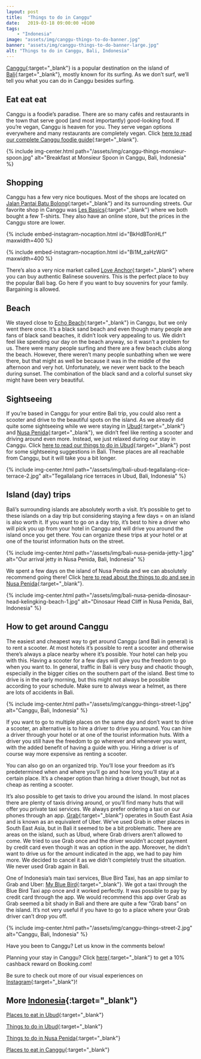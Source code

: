 ```yaml
---
layout: post
title:  "Things to do in Canggu"
date:   2019-03-18 09:00:00 +0100
tags:
    - "Indonesia"
image: "assets/img/canggu-things-to-do-banner.jpg"
banner: "assets/img/canggu-things-to-do-banner-large.jpg"
alt: "Things to do in Canggu, Bali, Indonesia"
---
```


[Canggu][canggu]{:target="_blank"} is a popular destination on the island of [Bali][bali]{:target="_blank"}, mostly known for its surfing. As we don’t surf, we’ll tell you what you can do in Canggu besides surfing. 

## Eat eat eat

Canggu is a foodie’s paradise. There are so many cafés and restaurants in the town that serve good (and most importantly) good-looking food. If you’re vegan, Canggu is heaven for you. They serve vegan options everywhere and many restaurants are completely vegan. Click [here to read our complete Canggu foodie guide][eat canggu]{:target="_blank"}.

{% include img-center.html path="/assets/img/canggu-things-monsieur-spoon.jpg" alt="Breakfast at Monsieur Spoon in Canggu, Bali, Indonesia" %}

## Shopping

Canggu has a few very nice boutiques. Most of the shops are located on [Jalan Pantai Batu Bolong][jalan pantai batu bolong]{:target="_blank"} and its surrounding streets. Our favorite shop in Canggu was [Les Basics][les basics]{:target="_blank"} where we both bought a few T-shirts. They also have an online store, but the prices in the Canggu store are lower. 

{% include embed-instagram-nocaption.html id="BkHdBTonHLf" maxwidth=400 %}

{% include embed-instagram-nocaption.html id="Bi1M_zaHzWG" maxwidth=400 %}

There’s also a very nice market called [Love Anchor][love anchor]{:target="_blank"} where you can buy authentic Balinese souvenirs. This is the perfect place to buy the popular Bali bag. Go here if you want to buy souvenirs for your family. Bargaining is allowed. 

## Beach 

We stayed close to [Echo Beach][echo beach]{:target="_blank"} in Canggu, but we only went there once. It’s a black sand beach and even though many people are fans of black sand beaches, it didn’t look very appealing to us. We didn’t feel like spending our day on the beach anyway, so it wasn’t a problem for us. There were many people surfing and there are a few beach clubs along the beach. However, there weren’t many people sunbathing when we were there, but that might as well be because it was in the middle of the afternoon and very hot. Unfortunately, we never went back to the beach during sunset. The combination of the black sand and a colorful sunset sky might have been very beautiful.

## Sightseeing

If you’re based in Canggu for your entire Bali trip, you could also rent a scooter and drive to the beautiful spots on the island. As we already did quite some sightseeing while we were staying in [Ubud][ubud]{:target="_blank"} and [Nusa Penida][nusa penida]{:target="_blank"}, we didn’t feel like renting a scooter and driving around even more. Instead, we just relaxed during our stay in Canggu. Click [here to read our things to do in Ubud][things ubud]{:target="_blank"} post for some sightseeing suggestions in Bali. These places are all reachable from Canggu, but it will take you a bit longer. 

{% include img-center.html path="/assets/img/bali-ubud-tegallalang-rice-terrace-2.jpg" alt="Tegallalang rice terraces in Ubud, Bali, Indonesia" %}

## Island (day) trips

Bali’s surrounding islands are absolutely worth a visit. It’s possible to get to these islands on a day trip but considering staying a few days = on an island is also worth it. If you want to go on a day trip, it’s best to hire a driver who will pick you up from your hotel in Canggu and will drive you around the island once you get there. You can organize these trips at your hotel or at one of the tourist information huts on the street.

{% include img-center.html path="/assets/img/bali-nusa-penida-jetty-1.jpg" alt="Our arrival jetty in Nusa Penida, Bali, Indonesia" %}

We spent a few days on the island of Nusa Penida and we can absolutely recommend going there! Click [here to read about the things to do and see in Nusa Penida][things nusa penida]{:target="_blank"}. 

{% include img-center.html path="/assets/img/bali-nusa-penida-dinosaur-head-kelingking-beach-1.jpg" alt="Dinosaur Head Cliff in Nusa Penida, Bali, Indonesia" %}

## How to get around Canggu

The easiest and cheapest way to get around Canggu (and Bali in general) is to rent a scooter. At most hotels it’s possible to rent a scooter and otherwise there’s always a place nearby where it’s possible. Your hotel can help you with this. Having a scooter for a few days will give you the freedom to go when you want to. In general, traffic in Bali is very busy and chaotic though, especially in the bigger cities on the southern part of the island. Best time to drive is in the early morning, but this might not always be possible according to your schedule. Make sure to always wear a helmet, as there are lots of accidents in Bali.   

{% include img-center.html path="/assets/img/canggu-things-street-1.jpg" alt="Canggu, Bali, Indonesia" %}

If you want to go to multiple places on the same day and don’t want to drive a scooter, an alternative is to hire a driver to drive you around. You can hire a driver through your hotel or at one of the tourist information huts. With a driver you still have the freedom to go wherever and whenever you want, with the added benefit of having a guide with you. Hiring a driver is of course way more expensive as renting a scooter. 

You can also go on an organized trip. You’ll lose your freedom as it’s predetermined when and where you’ll go and how long you’ll stay at a certain place. It’s a cheaper option than hiring a driver though, but not as cheap as renting a scooter.

It’s also possible to get taxis to drive you around the island. In most places there are plenty of taxis driving around, or you’ll find many huts that will offer you private taxi services. We always prefer ordering a taxi on our phones through an app. [Grab][grab]{:target="_blank"} operates in South East Asia and is known as an equivalent of Uber. We’ve used Grab in other places in South East Asia, but in Bali it seemed to be a bit problematic. There are areas on the island, such as Ubud, where Grab drivers aren’t allowed to come. We tried to use Grab once and the driver wouldn’t accept payment by credit card even though it was an option in the app. Moreover, he didn’t want to drive us for the amount indicated in the app, we had to pay him more. We decided to cancel it as we didn’t completely trust the situation. We never used Grab again in Bali. 

One of Indonesia’s main taxi services, Blue Bird Taxi, has an app similar to Grab and Uber: [My Blue Bird][my blue bird]{:target="_blank"}. We got a taxi through the Blue Bird Taxi app once and it worked perfectly. It was possible to pay by credit card through the app. We would recommend this app over Grab as Grab seemed a bit shady in Bali and there are quite a few “Grab bans” on the island. It’s not very useful if you have to go to a place where your Grab driver can’t drop you off. 

{% include img-center.html path="/assets/img/canggu-things-street-2.jpg" alt="Canggu, Bali, Indonesia" %}

Have you been to Canggu? Let us know in the comments below!

Planning your stay in Canggu? Click [here][booking.com]{:target="_blank"} to get a 10% cashback reward on Booking.com! 

Be sure to check out more of our visual experiences on [Instagram][instagram]{:target="_blank"}!

## More [Indonesia][indonesia]{:target="_blank"}

[Places to eat in Ubud][ubud eat]{:target="_blank"}

[Things to do in Ubud][things ubud]{:target="_blank"}

[Things to do in Nusa Penida][things nusa penida]{:target="_blank"}

[Places to eat in Canggu][eat canggu]{:target="_blank"}

[instagram]: https://instagram.com/kipamojo 
[booking.com]: https://www.booking.com/s/35_6/joshsn24

[indonesia]: https://kipamojo.world/tags.html#indonesia
[ubud eat]: https://kipamojo.world/2019/01/28/Places-to-eat-in-Ubud-Bali.html
[things ubud]: https://kipamojo.world/2019/02/04/Things-to-do-in-Ubud-Bali.html
[things nusa penida]: https://kipamojo.world/2019/02/11/Things-to-do-in-Nusa-Penida.html

[eat canggu]: https://kipamojo.world/2019/03/11/Places-to-eat-in-Canggu.html

[canggu]: https://goo.gl/maps/C9NPpw5BP292
[bali]: https://goo.gl/maps/fk6gdYi96As
[jalan pantai batu bolong]: https://goo.gl/maps/qhgLsQF8kot
[les basics]: https://goo.gl/maps/nAUFScmgbGG2
[Love Anchor]: https://goo.gl/maps/S9v2L315NEm
[echo beach]: https://goo.gl/maps/2HjYANtTjJP2
[ubud]: https://goo.gl/maps/Q5ff3fu9hAQ2
[nusa penida]: https://goo.gl/maps/Nk9c2CSuQvM2
[grab]: https://play.google.com/store/apps/details?id=com.grabtaxi.passenger&hl=nl 
[my blue bird]: https://play.google.com/store/apps/details?id=com.seatech.bluebird&hl=nl


